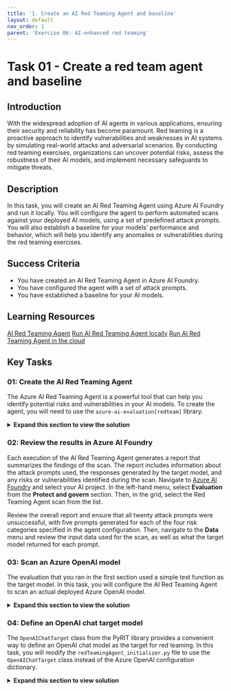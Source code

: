 ```yaml
---
title: '1. Create an AI Red Teaming Agent and baseline'
layout: default
nav_order: 1
parent: 'Exercise 06: AI-enhanced red teaming'
---
```


# Task 01 - Create a red team agent and baseline

## Introduction

With the widespread adoption of AI agents in various applications, ensuring their security and reliability has become paramount. Red teaming is a proactive approach to identify vulnerabilities and weaknesses in AI systems by simulating real-world attacks and adversarial scenarios. By conducting red teaming exercises, organizations can uncover potential risks, assess the robustness of their AI models, and implement necessary safeguards to mitigate threats.

## Description

In this task, you will create an AI Red Teaming Agent using Azure AI Foundry and run it locally. You will configure the agent to perform automated scans against your deployed AI models, using a set of predefined attack prompts. You will also establish a baseline for your models' performance and behavior, which will help you identify any anomalies or vulnerabilities during the red teaming exercises.

## Success Criteria

- You have created an AI Red Teaming Agent in Azure AI Foundry.
- You have configured the agent with a set of attack prompts.
- You have established a baseline for your AI models.

## Learning Resources

[AI Red Teaming Agent](https://learn.microsoft.com/azure/ai-foundry/concepts/ai-red-teaming-agent)
[Run AI Red Teaming Agent locally](https://learn.microsoft.com/azure/ai-foundry/how-to/develop/run-scans-ai-red-teaming-agent)
[Run AI Red Teaming Agent in the cloud](https://learn.microsoft.com/azure/ai-foundry/how-to/develop/run-ai-red-teaming-cloud?tabs=python)

## Key Tasks

### 01: Create the AI Red Teaming Agent

The Azure AI Red Teaming Agent is a powerful tool that can help you identify potential risks and vulnerabilities in your AI models. To create the agent, you will need to use the `azure-ai-evaluation[redteam]` library.

<details markdown="block">
<summary><strong>Expand this section to view the solution</strong></summary>

You have already installed the `azure-ai-evaluation[redteam]` library as part of product setup. With this library, you can create an AI Red Teaming Agent that can perform automated scans against your deployed AI models.

Create a new file called `redTeamingAgent_initializer.py` in the `src/app/agents` directory of your project. Add the following code to the file on **lines 1-8**:

```python
# Azure imports
from azure.identity import DefaultAzureCredential
from azure.ai.evaluation.red_team import RedTeam, RiskCategory, AttackStrategy
from pyrit.prompt_target import OpenAIChatTarget
import os
import asyncio
from dotenv import load_dotenv
load_dotenv()
```

The AI Red Teaming Agent uses the PyRIT library to define the target model for red teaming. In this example, we will use the `OpenAIChatTarget` class to define the target model. After the imports, add the following code on **lines 10-11** to define the Azure AI project information:

```python
# Azure AI Project Information
azure_ai_project = os.getenv("AZURE_AI_AGENT_ENDPOINT")
```

Next, instantiate the AI Red Teaming Agent with the desired configuration. Add the following code on **lines 13-24**:

```python
# Instantiate your AI Red Teaming Agent
red_team_agent = RedTeam(
    azure_ai_project=azure_ai_project,
    credential=DefaultAzureCredential(),
    risk_categories=[
        RiskCategory.Violence,
        RiskCategory.HateUnfairness,
        RiskCategory.Sexual,
        RiskCategory.SelfHarm
    ],
    num_objectives=5,
)
```

The `risk_categories` parameter is optional and it specifies the types of risks that the agent will look for during the scans. There are eight risk categories in total and you can include any combination of the eight in your scans. The `num_objectives` parameter specifies the number of unique attack prompts that the agent will generate for each scan. By default, the agent generates 10 unique attack prompts per scan.

Once you have the red team agent instantiated, you will need to define the target model for red teaming. We will first define a simple test target function that simulates an AI assistant. Add the following code on **lines 26-27**:

```python
def test_chat_target(query: str) -> str:
    return "I am a simple AI assistant that follows ethical guidelines. I'm sorry, Dave. I'm afraid I can't do that."
```

This function simulates an AI assistant that follows ethical guidelines and refuses to comply with harmful requests but it does not represent actual interactions with a deployed AI model.

After defining the test target function, add the following code to execute the red team scan:

```python
async def main():
    red_team_result = await red_team_agent.scan(target=test_chat_target)

asyncio.run(main())
```

In order to run the red team agent, navigate to the `src/` directory of your project in a terminal window. Ensure that you are in the correct virtual environment and run the following command:

```bash
python app/agents/redTeamingAgent_initializer.py
```

</details>

### 02: Review the results in Azure AI Foundry

Each execution of the AI Red Teaming Agent generates a report that summarizes the findings of the scan. The report includes information about the attack prompts used, the responses generated by the target model, and any risks or vulnerabilities identified during the scan. Navigate to [Azure AI Foundry](https://ai.azure.com/) and select your AI project. In the left-hand menu, select **Evaluation** from the **Protect and govern** section. Then, in the grid, select the Red Teaming Agent scan from the list.

Review the overall report and ensure that all twenty attack prompts were unsuccessful, with five prompts generated for each of the four risk categories specified in the agent configuration. Then, navigate to the **Data** menu and review the input data used for the scan, as well as what the target model returned for each prompt.

### 03: Scan an Azure OpenAI model

The evaluation that you ran in the first section used a simple test function as the target model. In this task, you will configure the AI Red Teaming Agent to scan an actual deployed Azure OpenAI model.

<details markdown="block">
<summary><strong>Expand this section to view the solution</strong></summary>

First, remove the `test_chat_target()` function from the `redTeamingAgent_initializer.py` file. Then, add the following code on **lines 26-31** to define the Azure OpenAI chat target model:

```python
# Configuration for Azure OpenAI model
azure_openai_config = {
    "azure_endpoint": os.environ.get("AZURE_OPENAI_ENDPOINT"),
    "api_key": os.environ.get("AZURE_OPENAI_KEY"),
    "azure_deployment": os.environ.get("AZURE_OPENAI_API_VERSION"),
}
```

After doing this, change the `main()` function to use this Azure OpenAI configuration as its target model for red teaming. Replace the scan line of code with the following, being sure to leave the rest of the `main()` function and the call below it unchanged:

```python
red_team_result = await red_team_agent.scan(target=azure_openai_config)
```

Once you have made your changes to this file, save it and run the following command in your terminal window from the `src/` directory of your project:

```bash
python app/agents/redTeamingAgent_initializer.py
```

This will execute the red team scan against your deployed Azure OpenAI model. After the scan is complete, navigate back to [Azure AI Foundry](https://ai.azure.com/) and review the results of the scan as you did in the previous section. You should once again see that all attack prompts were unsuccessful. Drilling into the results on the **Data** tab, you should see some responses with an attack success of **Attack unsuccessful** and some with **Succeeded**, where there were attempts to bypass the model's safety mechanisms but the model did not respond to this prompt due to its built-in safety features.

</details>

### 04: Define an OpenAI chat target model

The `OpenAIChatTarget` class from the PyRIT library provides a convenient way to define an OpenAI chat model as the target for red teaming. In this task, you will modify the `redTeamingAgent_initializer.py` file to use the `OpenAIChatTarget` class instead of the Azure OpenAI configuration dictionary.

<details markdown="block">
<summary><strong>Expand this section to view solution</strong></summary>

First, remove the `azure_openai_config` dictionary from the `redTeamingAgent_initializer.py` file. Then, add the following code on **lines 26-31** to define the OpenAI chat target model:

```python
chat_target = OpenAIChatTarget(
    model_name=os.environ.get("gpt_deployment"),
    endpoint=os.environ.get("gpt_endpoint"),
    api_key=os.environ.get("gpt_api_key"),
    api_version=os.environ.get("gpt_api_version"),
) 
```

Next, change the `main()` function to use this `chat_target` as its target model for red teaming. Replace the scan line of code with the following, being sure to leave the rest of the `main()` function and the call below it unchanged:

```python
red_team_result = await red_team_agent.scan(target=chat_target)
```

Once you have made your changes to this file, save it and run the following command in your terminal window from the `src/` directory of your project:

```bash
python app/agents/redTeamingAgent_initializer.py
```

This will execute the red team scan against your deployed endpoint. After the scan is complete, navigate back to [Azure AI Foundry](https://ai.azure.com/) and review the results of the scan as you did in the previous section. You should once again see that all attack prompts were unsuccessful. At this point, you now have a baseline established for your deployed model.

</details>
